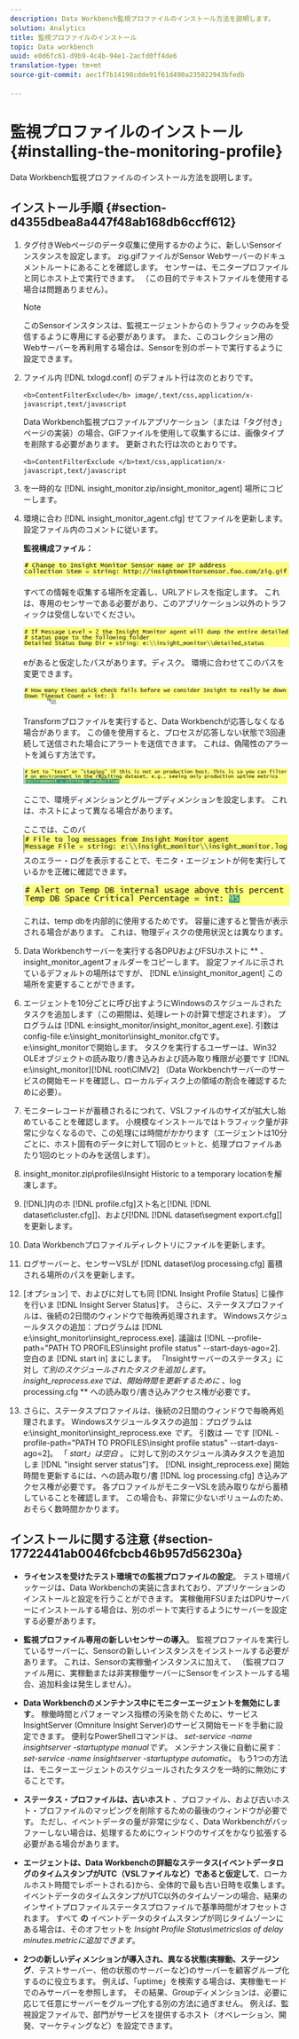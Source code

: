 ```yaml
---
description: Data Workbench監視プロファイルのインストール方法を説明します。
solution: Analytics
title: 監視プロファイルのインストール
topic: Data workbench
uuid: e0d6fc61-d9b9-4c4b-94e1-2acfd0ff4de6
translation-type: tm+mt
source-git-commit: aec1f7b14198cdde91f61d490a235022943bfedb

---
```



# 監視プロファイルのインストール{#installing-the-monitoring-profile}

Data Workbench監視プロファイルのインストール方法を説明します。

## インストール手順 {#section-d4355dbea8a447f48ab168db6ccff612}

1. タグ付きWebページのデータ収集に使用するかのように、新しいSensorインスタンスを設定します。 zig.gifファイルがSensor Webサーバーのドキュメントルートにあることを確認します。 センサーは、モニタープロファイルと同じホスト上で実行できます。 （この目的でテキストファイルを使用する場合は問題ありません）。

   >[!NOTE]
   >
   >このSensorインスタンスは、監視エージェントからのトラフィックのみを受信するように専用にする必要があります。 また、このコレクション用のWebサーバーを再利用する場合は、Sensorを別のポートで実行するように設定できます。

1. ファイル内 [!DNL txlogd.conf] のデフォルト行は次のとおりです。

   ```
   <b>ContentFilterExclude</b> image/,text/css,application/x-javascript,text/javascript
   ```

   Data Workbench監視プロファイルアプリケーション（または「タグ付き」ページの実装）の場合、GIFファイルを使用して収集するには、画像タイプを削除する必要があります。 更新された行は次のとおりです。

   ```
   <b>ContentFilterExclude </b>text/css,application/x-javascript,text/javascript
   ```

1. を一時的な [!DNL insight_monitor.zip/insight_monitor_agent] 場所にコピーします。
1. 環境に合わ [!DNL insight_monitor_agent.cfg] せてファイルを更新します。 設定ファイル内のコメントに従います。

   **監視構成ファイル：**

   ![](assets/monitor_agent_cfg_sensor.png)

   すべての情報を収集する場所を定義し、URLアドレスを指定します。 これは、専用のセンサーである必要があり、このアプリケーション以外のトラフィックは受信しないでください。

   ![](assets/monitor_agent_cfg_dump.png)

   eがあると仮定したパスがあります。ディスク。 環境に合わせてこのパスを変更できます。

   ![](assets/monitor_agent_cfg_quickcheck.png)

   Transformプロファイルを実行すると、Data Workbenchが応答しなくなる場合があります。 この値を使用すると、プロセスが応答しない状態で3回連続して送信された場合にアラートを送信できます。 これは、偽陽性のアラートを減らす方法です。

   ![](assets/monitor_agent_cfg_groups.png)

   ここで、環境ディメンションとグループディメンションを設定します。 これは、ホストによって異なる場合があります。

   ここでは、このパ ![](assets/monitor_agent_cfg_debug.png)スのエラー・ログを表示することで、モニタ・エージェントが何を実行しているかを正確に確認できます。

   ![](assets/monitor_agent_cfg_tempdb.png)

   これは、temp dbを内部的に使用するためです。 容量に達すると警告が表示される場合があります。 これは、物理ディスクの使用状況とは異なります。

1. Data Workbenchサーバーを実行する各DPUおよびFSUホストに ** 、insight_monitor_agentフォルダーをコピーします。 設定ファイルに示されているデフォルトの場所はですが、 [!DNL e:\insight_monitor_agent] この場所を変更することができます。

1. エージェントを10分ごとに呼び出すようにWindowsのスケジュールされたタスクを追加します（この期間は、処理レートの計算で想定されます）。 プログラムは [!DNL e:insight_monitor/insight_monitor_agent.exe]. 引数はconfig-file e:\insight_monitor\insight_monitor.cfgです。 e:\insight_monitorで開始します。 タスクを実行するユーザーは、Win32 OLEオブジェクトの読み取り/書き込みおよび読み取り権限が必要です [!DNL e:\insight_monitor][!DNL root\CIMV2] （Data Workbenchサーバーのサービスの開始モードを確認し、ローカルディスク上の領域の割合を確認するために必要）。

1. モニターレコードが蓄積されるにつれて、VSLファイルのサイズが拡大し始めていることを確認します。 小規模なインストールではトラフィック量が非常に少なくなるので、この処理には時間がかかります（エージェントは10分ごとに、ホスト固有のデータに対して1回のヒットと、処理プロファイルあたり1回のヒットのみを送信します）。
1. insight_monitor.zip\profiles\Insight Historic to a temporary locationを解凍します。
1. [!DNL]内のホ [!DNL profile.cfg]スト名と[!DNL [!DNL dataset\cluster.cfg]]、および[!DNL [!DNL dataset\segment export.cfg]]を更新します。

1. Data Workbenchプロファイルディレクトリにファイルを更新します。
1. ログサーバーと、センサーVSLが [!DNL dataset\log processing.cfg] 蓄積される場所のパスを更新します。
1. [オプション] で、およびに対しても同 [!DNL Insight Profile Status] じ操作を行いま [!DNL Insight Server Status]す。 さらに、ステータスプロファイルは、後続の2日間のウィンドウで毎晩再処理されます。 Windowsスケジュールタスクの追加：プログラムは [!DNL e:\insight_monitor\insight_reprocess.exe]. 議論は [!DNL --profile-path="PATH TO PROFILES\insight profile status" --start-days-ago=2]. 空白のま [!DNL start in] まにします。 「Insightサーバーのステータス」に対し *て別のスケジュールされたタスクを追加しま*&#x200B;す。 *insight_reprocess.exeでは、開始時間を更新するために* 、log processing.cfg ** への読み取り/書き込みアクセス権が必要です。

1. さらに、ステータスプロファイルは、後続の2日間のウィンドウで毎晩再処理されます。 Windowsスケジュールタスクの追加：プログラムはe:\insight_monitor\insight_reprocess.exe *です*。 引数は — です [!DNL -profile-path="PATH TO PROFILES\insight profile status" --start-days-ago=2]。 「 *start」は空白* 。 に対して別のスケジュール済みタスクを追加しま [!DNL "insight server status"]す。 [!DNL insight_reprocess.exe] 開始時間を更新するには、への読み取り/書 [!DNL log processing.cfg] き込みアクセス権が必要です。 各プロファイルがモニターVSLを読み取りながら蓄積していることを確認します。 この場合も、非常に少ないボリュームのため、おそらく数時間かかります。

## インストールに関する注意 {#section-17722441ab0046fcbcb46b957d56230a}

* **ライセンスを受けたテスト環境での監視プロファイルの設定**。 テスト環境パッケージは、Data Workbenchの実装に含まれており、アプリケーションのインストールと設定を行うことができます。 実稼働用FSUまたはDPUサーバーにインストールする場合は、別のポートで実行するようにサーバーを設定する必要があります。
* **監視プロファイル専用の新しいセンサーの導入**。 監視プロファイルを実行しているサーバーに、Sensorの新しいインスタンスをインストールする必要があります。 これは、Sensorの実稼働インスタンスに加えて、 （監視プロファイル用に、実稼動または非実稼働サーバーにSensorをインストールする場合、追加料金は発生しません）。
* **Data Workbenchのメンテナンス中にモニターエージェントを無効にします**。 稼働時間とパフォーマンス指標の汚染を防ぐために、サービスInsightServer (Omniture Insight Server)のサービス開始モードを手動に設定できます。 便利なPowerShellコマンドは、 *set-service -name insightserver -startuptype manualです*。 メンテナンス後に自動に戻す： *set-service -name insightserver -startuptype automatic*。 もう1つの方法は、モニターエージェントのスケジュールされたタスクを一時的に無効にすることです。
* **ステータス・プロファイルは、古いホスト** 、プロファイル、および古いホスト・プロファイルのマッピングを削除するための最後のウィンドウが必要です。 ただし、イベントデータの量が非常に少なく、Data Workbenchがバッファーしない場合は、処理するためにウィンドウのサイズをかなり拡張する必要がある場合があります。
* **エージェントは、Data Workbenchの詳細なステータス(イベントデータログのタイムスタンプがUTC（VSLファイルなど）であると仮定して**、ローカルホスト時間でレポートされる)から、全体的で最も古い日時を収集します。 イベントデータのタイムスタンプがUTC以外のタイムゾーンの場合、結果のインサイトプロファイルステータスプロファイルで基準時間がオフセットされます。 すべて **の** イベントデータのタイムスタンプが同じタイムゾーンにある場合は、そのオフセットを *Insight Profile Status\metrics\as of delay minutes.metricに追加できます*。

* **2つの新しいディメンションが導入され、異なる状態(実稼動、ステージング**、テストサーバー、他の状態のサーバーなど)のサーバーを顧客グループ化するのに役立ちます。 例えば、「uptime」を検索する場合は、実稼働モードでのみサーバーを参照します。 その結果、Groupディメンションは、必要に応じて任意にサーバーをグループ化する別の方法に過ぎません。 例えば、監視設定ファイルで、部門がサービスを提供するホスト（オペレーション、開発、マーケティングなど）を設定できます。

